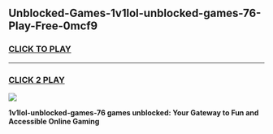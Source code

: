 
## Unblocked-Games-1v1lol-unblocked-games-76-Play-Free-0mcf9
<h3>
<a href="https://premium76.site?title=1v1lol-unblocked-games-76&ref=20M">CLICK TO PLAY</a></h3>
<hr>

<h3>
<a href="https://premium76.site?title=1v1lol-unblocked-games-76&ref=20M">CLICK 2 PLAY</a>
  
</h3>

<a href="https://premium76.site?title=1v1lol-unblocked-games-76&ref=19M"><img src="https://clearcache.store/games.png"></a>


**1v1lol-unblocked-games-76 games unblocked: Your Gateway to Fun and Accessible Online Gaming**
